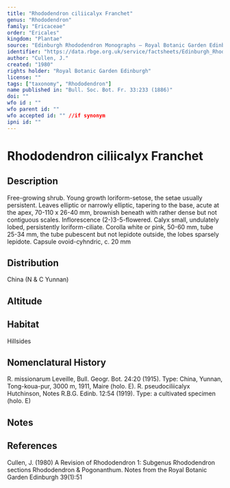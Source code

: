 ```yaml
---
title: "Rhododendron ciliicalyx Franchet"
genus: "Rhododendron"
family: "Ericaceae"
order: "Ericales"
kingdom: "Plantae"
source: "Edinburgh Rhododendron Monographs – Royal Botanic Garden Edinburgh"
identifier: "https://data.rbge.org.uk/service/factsheets/Edinburgh_Rhododendron_Monographs.xhtml"
author: "Cullen, J."
created: "1980"
rights holder: "Royal Botanic Garden Edinburgh"
license: ""
tags: ["taxonomy", "Rhododendron"]
name published in: "Bull. Soc. Bot. Fr. 33:233 (1886)"
doi: ""
wfo id : ""
wfo parent id: ""
wfo accepted id: "" //if synonym                      
ipni id: ""
---
```


                       

# Rhododendron ciliicalyx Franchet

## Description
Free-growing shrub. Young growth loriform-setose, the setae usually persistent. Leaves elliptic or narrowly elliptic, tapering to the base, acute at the apex, 70-110 x 26-40 mm, brownish beneath with rather dense but not contiguous scales. Inflorescence (2-)3-5-flowered. Calyx small, undulately lobed, persistently loriform-ciliate. Corolla white or pink, 50-60 mm, tube 25-34 mm, the tube pubescent but not lepidote outside, the lobes sparsely lepidote. Capsule ovoid-cyhndric, c. 20 mm

## Distribution
China (N & C Yunnan)

## Altitude


## Habitat
Hillsides

## Nomenclatural History
R. missionarum Leveille, Bull. Geogr. Bot. 24:20 (1915). Type: China, Yunnan, Tong-koua-pur, 3000 m, 1911, Maire (holo. E). R. pseudociliicalyx Hutchinson, Notes R.B.G. Edinb. 12:54 (1919). Type: a cultivated specimen (holo. E)
                       
## Notes


## References

Cullen, J. (1980) A Revision of Rhododendron 1: Subgenus Rhododendron sections Rhododendron & Pogonanthum. Notes from the Royal Botanic Garden Edinburgh 39(1):51
